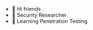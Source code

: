 - 👋 Hi friends
- 👀 Security Researcher
- 🌱 Learning Penetration Testing

<!---
MyAccount-lab/MyAccount-lab is a ✨ special ✨ repository because its `README.md` (this file) appears on your GitHub profile.
You can click the Preview link to take a look at your changes.
--->

